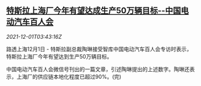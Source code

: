 <!--1638331262000-->
[特斯拉上海厂今年有望达成生产50万辆目标--中国电动汽车百人会](https://cn.reuters.com/article/tesla-shanghai-target-1201-wedn-idCNKBS2IG2WM)
------

<div><i>2021-12-01T03:43:16Z</i></div><p>路透上海12月1日 - 特斯拉副总裁陶琳接受智库中国电动汽车百人会专访时表示，特斯拉上海厂今年有望达到生产50万辆目标。</p><p>中国电动汽车百人会微信号刊出的一篇文章，引述陶琳提出的上述数字。陶琳还表示，上海厂的供应链本地化程度已超过90%。(完)</p>

